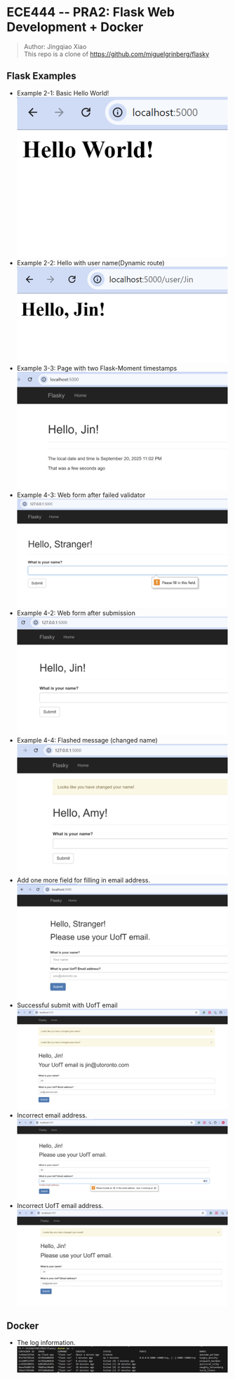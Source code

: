 # ECE444 -- PRA2: Flask Web Development + Docker
> Author: Jingqiao Xiao  
> This repo is a clone of https://github.com/miguelgrinberg/flasky  

## Flask Examples
- Example 2-1: Basic Hello World!    
  ![Example 2-1 Screenshot](examples/example2-1.png)  
- Example 2-2: Hello with user name(Dynamic route)    
  ![Example 2-2 Screenshot](examples/example2-2.png)    
- Example 3-3: Page with two Flask-Moment timestamps  
  ![Example 3-3 Screenshot](examples/example3-3.png)    
- Example 4-3: Web form after failed validator    
  ![Example 4-3 Screenshot](examples/example4-3.png)    
- Example 4-2: Web form after submission   
  ![Example 4-2 Screenshot](examples/example4-2.png)   
- Example 4-4: Flashed message (changed name)    
  ![Example 4-4 Screenshot](examples/example4-4.png)  
- Add one more field for filling in email address.      
  ![add_email Screenshot](examples/add_email.png)    
- Successful submit with UofT email     
  ![UofT_mail Screenshot](examples/UofT_email.png)   
- Incorrect email address.      
  ![failed_email Screenshot](examples/failed_email.png)  
- Incorrect UofT  email address.      
  ![failed_UofT_email Screenshot](examples/failed_UofT_email.png)  

## Docker 
- The log information.  
    ![docker Screenshot](examples/docker.png)  
